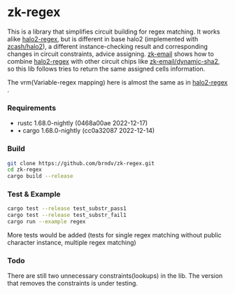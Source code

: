 # zk-regex

This is a library that simplifies circuit building for regex matching. It works alike [halo2-regex](https://github.com/zkemail/halo2-regex), but is different in base halo2 (implemented with [zcash/halo2](https://github.com/zcash/halo2)), a different instance-checking result and corresponding changes in circuit constraints, advice assigning.  [zk-email](https://github.com/zkemail/halo2-zk-email.git) shows how to combine [halo2-regex](https://github.com/zkemail/halo2-regex) with other circuit chips like [zk-email/dynamic-sha2](https://github.com/zkemail/halo2-dynamic-sha256.git), so this lib follows tries to return the same assigned cells information. 

The vrm(Variable-regex mapping) here is almost the same as in  [halo2-regex](https://github.com/zkemail/halo2-regex) .

### Requirements

- rustc 1.68.0-nightly (0468a00ae 2022-12-17)
- • cargo 1.68.0-nightly (cc0a32087 2022-12-14)

### Build

```bash
git clone https://github.com/brndv/zk-regex.git
cd zk-regex
cargo build --release
```

### Test & Example

```bash
cargo test --release test_substr_pass1
cargo test --release test_substr_fail1
cargo run --example regex
```

More tests would be added (tests for single regex matching without public character instance, multiple regex matching) 

### Todo

There are still two unnecessary constraints(lookups) in the lib. The version that removes the constraints is under testing.